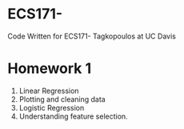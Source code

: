 # ECS171-
Code Written for ECS171- Tagkopoulos at UC Davis

# Homework 1 
1. Linear Regression
2. Plotting and cleaning data
3. Logistic Regression
4. Understanding feature selection.
